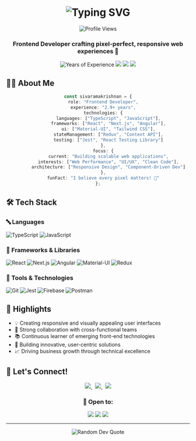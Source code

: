 <h1 align="center">
  <img src="https://readme-typing-svg.herokuapp.com?font=Fira+Code&weight=500&size=40&pause=1000&color=2196F3&center=true&vCenter=true&repeat=false&width=500&height=70&lines=Sivaramakrishnan+S" alt="Typing SVG" />
</h1>

<div align="center">
  <img src="https://komarev.com/ghpvc/?username=sivaram-portfolio&style=flat-square&color=blue" alt="Profile Views"/>
</div>

<h3 align="center">Frontend Developer crafting pixel-perfect, responsive web experiences 🚀</h3>

<p align="center">
  <img src="https://img.shields.io/badge/Experience-2.9%2B%20Years-blue?style=for-the-badge" alt="Years of Experience"/>
  <a href="https://sivaramakrishnan-portfolio.web.app/"><img src="https://img.shields.io/badge/Portfolio-000000?style=for-the-badge&logo=About.me&logoColor=white"/></a>
  <a href="https://www.linkedin.com/in/sivaramakrishnan-s-b63144161/"><img src="https://img.shields.io/badge/LinkedIn-0077B5?style=for-the-badge&logo=linkedin&logoColor=white"/></a>
  <a href="mailto:skrishnan771@gmail.com"><img src="https://img.shields.io/badge/Gmail-D14836?style=for-the-badge&logo=gmail&logoColor=white"/></a>
</p>

## 👨‍💻 About Me

<div align="center">

```typescript
const sivaramakrishnan = {
    role: "Frontend Developer",
    experience: "2.9+ years",
    technologies: {
        languages: ["TypeScript", "JavaScript"],
        frameworks: ["React", "Next.js", "Angular"],
        ui: ["Material-UI", "Tailwind CSS"],
        stateManagement: ["Redux", "Context API"],
        testing: ["Jest", "React Testing Library"]
    },
    focus: {
        current: "Building scalable web applications",
        interests: ["Web Performance", "UI/UX", "Clean Code"],
        architecture: ["Responsive Design", "Component-Driven Dev"]
    },
    funFact: "I believe every pixel matters! 🎨"
};
```

</div>

## 🛠️ Tech Stack

### 🔤 Languages
![TypeScript](https://img.shields.io/badge/TypeScript-007ACC?style=for-the-badge&logo=typescript&logoColor=white)
![JavaScript](https://img.shields.io/badge/JavaScript-F7DF1E?style=for-the-badge&logo=javascript&logoColor=black)

### 🎨 Frameworks & Libraries
![React](https://img.shields.io/badge/React-20232A?style=for-the-badge&logo=react&logoColor=61DAFB)
![Next.js](https://img.shields.io/badge/Next.js-000000?style=for-the-badge&logo=next.js&logoColor=white)
![Angular](https://img.shields.io/badge/Angular-DD0031?style=for-the-badge&logo=angular&logoColor=white)
![Material-UI](https://img.shields.io/badge/MUI-0081CB?style=for-the-badge&logo=mui&logoColor=white)
![Redux](https://img.shields.io/badge/Redux-593D88?style=for-the-badge&logo=redux&logoColor=white)

### 🔧 Tools & Technologies
![Git](https://img.shields.io/badge/Git-F05032?style=for-the-badge&logo=git&logoColor=white)
![Jest](https://img.shields.io/badge/Jest-C21325?style=for-the-badge&logo=jest&logoColor=white)
![Firebase](https://img.shields.io/badge/Firebase-FFCA28?style=for-the-badge&logo=firebase&logoColor=black)
![Postman](https://img.shields.io/badge/Postman-FF6C37?style=for-the-badge&logo=postman&logoColor=white)

## 🌟 Highlights

- 💡 Creating responsive and visually appealing user interfaces
- 🤝 Strong collaboration with cross-functional teams
- 📚 Continuous learner of emerging front-end technologies
- 🎯 Building innovative, user-centric solutions
- 📈 Driving business growth through technical excellence

## 🤝 Let's Connect!

<div align="center">
  <a href="mailto:skrishnan771@gmail.com">
    <img src="https://img.shields.io/badge/Email_Me-Let's_Chat!-D14836?style=for-the-badge&logo=gmail&logoColor=white"/>
  </a>
  &nbsp;
  <a href="https://www.linkedin.com/in/sivaramakrishnan-s-b63144161/">
    <img src="https://img.shields.io/badge/LinkedIn-Let's_Connect!-0077B5?style=for-the-badge&logo=linkedin&logoColor=white"/>
  </a>
  &nbsp;
  <a href="https://sivaramakrishnan-portfolio.web.app/">
    <img src="https://img.shields.io/badge/Portfolio-View_My_Work!-000000?style=for-the-badge&logo=About.me&logoColor=white"/>
  </a>
</div>

<div align="center">
  <h3>💼 Open to:</h3>
  <p>
    <img src="https://img.shields.io/badge/Frontend_Development-Projects-success?style=for-the-badge"/>
    <img src="https://img.shields.io/badge/Exciting-Opportunities-blue?style=for-the-badge"/>
    <img src="https://img.shields.io/badge/Tech-Collaborations-orange?style=for-the-badge"/>
  </p>
</div>

---
<p align="center">
  <img src="https://quotes-github-readme.vercel.app/api?type=horizontal&theme=tokyonight" alt="Random Dev Quote"/>
</p>
